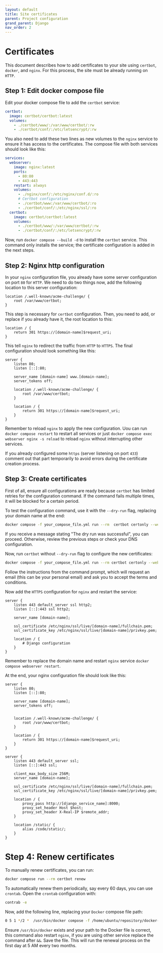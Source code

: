 ```yaml
---
layout: default
title: Site certificates
parent: Project configuration
grand_parent: Django
nav_order: 2
---
```


# Certificates

This document describes how to add certificates to your site using `certbot`, `docker`, and `nginx`. For this process, the site must be already running on `HTTP`.

## Step 1: Edit docker compose file

Edit your docker compose file to add the `certbot` service:

```yaml
certbot:
  image: certbot/certbot:latest
  volumes:
    - ./certbot/www/:/var/www/certbot/:rw
    - ./certbot/conf/:/etc/letsencrypt/:rw
```

You also need to add these two lines as new volumes to the `nginx` service to ensure it has access to the certificates. The compose file with both services should look like this:

```yaml
services:
  webserver:
    image: nginx:latest
    ports:
      - 80:80
      - 443:443
    restart: always
    volumes:
      - ./nginx/conf/:/etc/nginx/conf.d/:ro
      # Certbot configuration
      - ./certbot/www:/var/www/certbot/:ro
      - ./certbot/conf/:/etc/nginx/ssl/:ro
  certbot:
    image: certbot/certbot:latest
    volumes:
      - ./certbot/www/:/var/www/certbot/:rw
      - ./certbot/conf/:/etc/letsencrypt/:rw
```

Now, run `docker compose --build -d` to install the `certbot` service. This command only installs the service; the certificate configuration is added in the next steps.

## Step 2: Nginx http configuration

In your `nginx` configuration file, you already have some server configuration on port `80` for `HTTP`. We need to do two things now, add the following location to this server configuration:

```nginx
location /.well-known/acme-challenge/ {
    root /var/www/certbot;
}
```

This step is necessary for `certbot` configuration. Then, you need to add, or replace if you already have it, the root location to this:

```nginx
location / {
    return 301 https://[domain-name]$request_uri;
}
```

This tell `nginx` to redirect the traffic from `HTTP` to `HTTPS`. The final configuration should look something like this:

```nginx
server {
    listen 80;
    listen [::]:80;

    server_name [domain-name] www.[domain-name];
    server_tokens off;

    location /.well-known/acme-challenge/ {
        root /var/www/certbot;
    }

    location / {
        return 301 https://[domain-name]$request_uri;
    }
}
```

Remember to reload `nginx` to apply the new configuration. Uou can run `docker compose restart` to restart all services or just `docker compose exec webserver nginx -s reload` to reload `nginx` without interrupting other services.

If you already configured some `https` (server listening on port `433`) comment out that part temporarily to avoid errors during the certificate creation process.

## Step 3: Create certificates

First of all, ensure all configurations are ready because `certbot` has limited retries for the configuration command. If the command fails multiple times, it will be blocked for a certain period.

To test the configuration command, use it with the `--dry-run` flag, replacing your domain name at the end:

```bash
docker compose -f your_compose_file.yml run --rm  certbot certonly --webroot --webroot-path /var/www/certbot/ --dry-run -d [domain-name]
```

If you receive a message stating "The dry run was successful", you can proceed. Otherwise, review the previous steps or check your DNS configuration.

Now, run `certbot` without `--dry-run` flag to configure the new certificates:

```bash
docker compose -f your_compose_file.yml run --rm certbot certonly --webroot --webroot-path /var/www/certbot/  -d [domain-name]
```

Follow the instructions from the command prompt, which will request an email (this can be your personal email) and ask you to accept the terms and conditions.

Now add the `HTTPS` configuration for `nginx` and restart the service:

```nginx
server {
    listen 443 default_server ssl http2;
    listen [::]:443 ssl http2;

    server_name [domain-name];

    ssl_certificate /etc/nginx/ssl/live/[domain-name]/fullchain.pem;
    ssl_certificate_key /etc/nginx/ssl/live/[domain-name]/privkey.pem;

    location / {
    	# Django configuration
    }
}
```

Remember to replace the domain name and restart `nginx` service `docker compose webserver restart`.

At the end, your nginx configuration file should look like this:

```nginx
server {
    listen 80;
    listen [::]:80;

    server_name [domain-name];
    server_tokens off;


    location /.well-known/acme-challenge/ {
        root /var/www/certbot;
    }

    location / {
        return 301 https://[domain-name]$request_uri;
    }
}

server {
    listen 443 default_server ssl;
    listen [::]:443 ssl;

    client_max_body_size 256M;
    server_name [domain-name];

    ssl_certificate /etc/nginx/ssl/live/[domain-name]/fullchain.pem;
    ssl_certificate_key /etc/nginx/ssl/live/[domain-name]/privkey.pem;

    location / {
        proxy_pass http://[django_service_name]:8000;
        proxy_set_header Host $host;
        proxy_set_header X-Real-IP $remote_addr;
    }

    location /static/ {
        alias /code/static/;
    }
}
```

# Step 4: Renew certificates

To manually renew certificates, you can run:

```bash
docker compose run --rm certbot renew
```

To automatically renew them periodically, say every 60 days, you can use `crontab`. Open the `crontab` configuration with:

```bash
contrab -e
```

Now, add the following line, replacing your `Docker` compose file path:

```bash
0 5 1 */2 *  /usr/bin/docker compose -f /home/ubuntu/repository/docker-compose.prod.yml run --rm certbot renew --force-renew && /usr/bin/docker compose -f /home/ubuntu/repository/docker-compose.prod.yml restart nginx
```

Ensure `/usr/bin/docker` exists and your path to the Docker file is correct, this command also restart `nginx`, if you are using other service replace the command after `&&`. Save the file. This will run the renewal process on the first day at 5 AM every two months.
